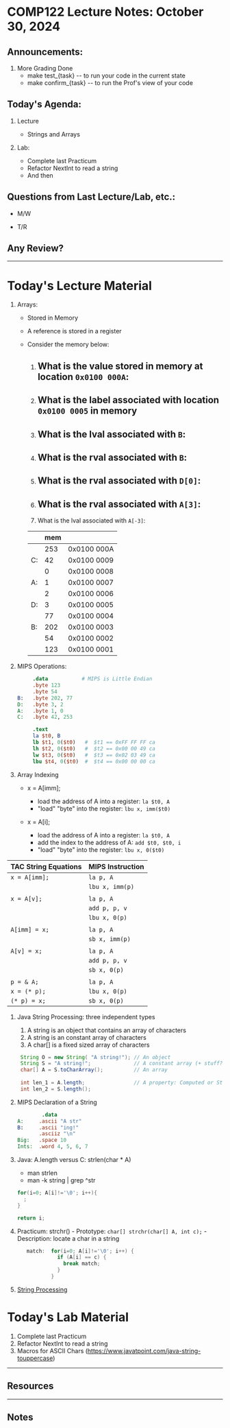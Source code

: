 # COMP122 Lecture Notes: October 30, 2024

## Announcements:

   1. More Grading Done
      - make test_{task}    -- to run your code in the current state
      - make confirm_{task} -- to run the Prof's view of your code

## Today's Agenda:

  1. Lecture
     * Strings and Arrays

  1. Lab: 
     * Complete last Practicum
     * Refactor NextInt to read a string
     * And then

## Questions from Last Lecture/Lab, etc.:
   * M/W

   * T/R


## Any Review?

---
# Today's Lecture Material

  1. Arrays:
     - Stored in Memory
     - A reference is stored in a register

     - Consider the memory below:
       1. What is the value stored in memory at location `0x0100 000A`: 
          - 
       1. What is the label associated with location `0x0100 0005` in memory
          - 
       1. What is the lval associated with `B`:  
          - 
       1. What is the rval associated with `B`:
          - 
       1. What is the rval associated with `D[0]`:
          - 
       1. What is the rval associated with `A[3]`:
          - 
       1. What is the lval associated with `A[-3]`:

       |     | mem |              |
       |-----|-----|--------------|
       |     | 253 |  0x0100 000A |   # 0xfd
       | C:  |  42 |  0x0100 0009 |   # 0x2a
       |     |   0 |  0x0100 0008 |   # 0x00
       | A:  |   1 |  0x0100 0007 |   # 0x01
       |     |   2 |  0x0100 0006 |   # 0x02
       | D:  |   3 |  0x0100 0005 |   # 0x03
       |     |  77 |  0x0100 0004 |   # 0x49
       | B:  | 202 |  0x0100 0003 |   # 0xca
       |     |  54 |  0x0100 0002 |   # 0x36
       |     | 123 |  0x0100 0001 |   # 0x7b


  1. MIPS Operations:
       ```mips
            .data           # MIPS is Little Endian
            .byte 123
            .byte 54
       B:   .byte 202, 77
       D:   .byte 3, 2
       A:   .byte 1, 0
       C:   .byte 42, 253     

            .text
            la $t0, B
            lb $t1, 0($t0)   #  $t1 == 0xFF FF FF ca
            lh $t2, 0($t0)   #  $t2 == 0x00 00 49 ca
            lw $t3, 0($t0)   #  $t3 == 0x02 03 49 ca
            lbu $t4, 0($t0)  #  $t4 == 0x00 00 00 ca
       ```

  1. Array Indexing
     - x = A[imm];
       - load the address of A into a register: `la $t0, A`
       - "load" "byte" into the register:       `lbu x, imm($t0)`

     - x = A[i];
       - load the address of A into a register:  `la $t0, A`
       - add the index to the address of A:      `add $t0, $t0, i`
       - "load" "byte" into the register:        `lbu x, 0($t0)`

   
   | TAC String Equations          | MIPS Instruction          |
   |-------------------------------|---------------------------|
   | `x = A[imm];`                 | `la p, A`                 |
   |                               | `lbu x, imm(p)`           |
   |                               |                           |
   | `x = A[v];`                   | `la p, A`                 |
   |                               | `add p, p, v`             |
   |                               | `lbu x, 0(p)`             |
   |                               |                           |
   | `A[imm] = x;`                 | `la p, A`                 |
   |                               | `sb x, imm(p)`            |
   |                               |                           |
   | `A[v] = x;`                   | `la p, A`                 |
   |                               | `add p, p, v`             |
   |                               | `sb x, 0(p)`              |
   |                               |                           |
   | `p = & A;`                    | `la p, A`                 |
   | `x = (* p);`                  | `lbu x, 0(p)`             |
   | `(* p) = x;`                  | `sb x, 0(p)`              |

 

  1. Java String Processing: three independent types
     1. A string is an object that contains an array of characters
     1. A string is an constant array of characters 
     1. A char[] is a fixed sized array of characters

     ```java
      String O = new String( "A string!"); // An object
      String S = "A string!";              // A constant array (+ stuff?)
      char[] A = S.toCharArray();          // An array 
      
      int len_1 = A.length;                // A property: Computed or Stored?
      int len_2 = S.length();
      ```

  1. MIPS Declaration of a String
     ```mips
             .data
     A:     .ascii "A str"
     B:     .ascii "ing!"
            .asciiz "\n"
     Big:   .space 10
     Ints:  .word 4, 5, 6, 7
     ```


   1. Java: A.length  versus  C: strlen(char * A)
      - man strlen
      - man -k string | grep ^str

      ```java
      for(i=0; A[i]!='\0'; i++){
        ;
      }
      
      return i;
      ```

   1. Practicum:  strchr()
     - Prototype: `char[] strchr(char[] A, int c);`
     - Description: locate a char in a string

       ```java
          match:  for(i=0; A[i]!='\0'; i++) {
                    if (A[i] == c) {
                      break match;
                    }
                  }
       ```      

   1. [String Processing](https://docs.google.com/presentation/d/1fg9BuWtyZ9PARK0gDE5ZcbjOiudRSrVP2s1iuSIDYXw/edit#slide=id.g199d0a137fe_0_29)


# Today's Lab Material

  1. Complete last Practicum
  1. Refactor NextInt to read a string
  1. Macros for ASCII Chars (https://www.javatpoint.com/java-string-touppercase)


---
## Resources


---
<!-- This section for student's to place their own notes. -->
<!-- This section will not be updated by the Professor.   -->

## Notes  


